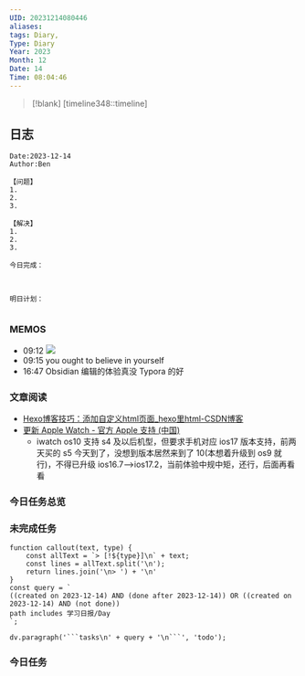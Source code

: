 ```yaml
---
UID: 20231214080446
aliases: 
tags: Diary,
Type: Diary
Year: 2023
Month: 12
Date: 14
Time: 08:04:46
---
```

> [!blank] 
> [timeline348::timeline]


## 日志

```
Date:2023-12-14
Author:Ben

【问题】
1.
2.
3.

【解决】
1.
2.
3.

今日完成：



明日计划：


```

### MEMOS
- 09:12 ![](Pasted%20Image%2020231214091228.png)
- 09:15 you ought to believe in yourself
- 16:47 Obsidian 编辑的体验真没 Typora 的好


### 文章阅读

- [Hexo博客技巧：添加自定义html页面\_hexo里html-CSDN博客](https://blog.csdn.net/weixin_58068682/article/details/116611715)
- [更新 Apple Watch - 官方 Apple 支持 (中国)](https://support.apple.com/zh-cn/HT204641)
	- iwatch os10 支持 s4 及以后机型，但要求手机对应 ios17 版本支持，前两天买的 s5 今天到了，没想到版本居然来到了 10(本想着升级到 os9 就行)，不得已升级 ios16.7-->ios17.2，当前体验中规中矩，还行，后面再看看

### 今日任务总览



### 未完成任务

```dataviewjs
function callout(text, type) {
    const allText = `> [!${type}]\n` + text;
    const lines = allText.split('\n');
    return lines.join('\n> ') + '\n'
}
const query = `
((created on 2023-12-14) AND (done after 2023-12-14)) OR ((created on 2023-12-14) AND (not done))
path includes 学习日报/Day
`;

dv.paragraph('```tasks\n' + query + '\n```', 'todo');
```


### 今日任务
